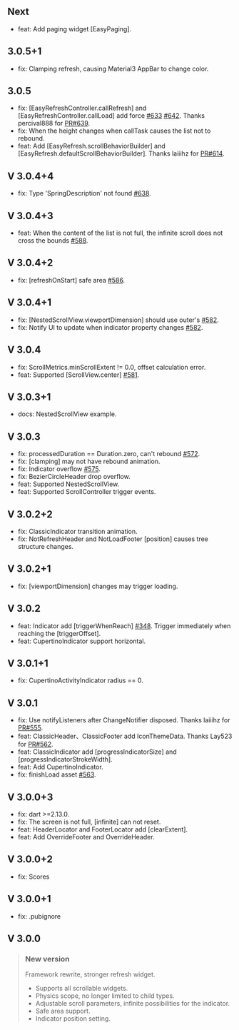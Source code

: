 ## Next
- feat: Add paging widget [EasyPaging].

## 3.0.5+1
- fix: Clamping refresh, causing Material3 AppBar to change color.

## 3.0.5
- fix: [EasyRefreshController.callRefresh] and [EasyRefreshController.callLoad] add force [#633](https://github.com/xuelongqy/flutter_easy_refresh/issues/633) [#642](https://github.com/xuelongqy/flutter_easy_refresh/issues/642). Thanks percival888 for [PR#639](https://github.com/xuelongqy/flutter_easy_refresh/issues/639).   
- fix: When the height changes when callTask causes the list not to rebound.   
- feat: Add [EasyRefresh.scrollBehaviorBuilder] and [EasyRefresh.defaultScrollBehaviorBuilder]. Thanks laiiihz for [PR#614](https://github.com/xuelongqy/flutter_easy_refresh/issues/614).   

## V 3.0.4+4
- fix: Type 'SpringDescription' not found [#638](https://github.com/xuelongqy/flutter_easy_refresh/issues/638).

## V 3.0.4+3
- feat: When the content of the list is not full, the infinite scroll does not cross the bounds [#588](https://github.com/xuelongqy/flutter_easy_refresh/issues/588).  

## V 3.0.4+2
- fix: [refreshOnStart] safe area [#586](https://github.com/xuelongqy/flutter_easy_refresh/issues/586).  

## V 3.0.4+1
- fix: [NestedScrollView.viewportDimension] should use outer's [#582](https://github.com/xuelongqy/flutter_easy_refresh/issues/582).  
- fix: Notify UI to update when indicator property changes [#582](https://github.com/xuelongqy/flutter_easy_refresh/issues/582).  

## V 3.0.4
- fix: ScrollMetrics.minScrollExtent != 0.0, offset calculation error.  
- feat: Supported [ScrollView.center] [#581](https://github.com/xuelongqy/flutter_easy_refresh/issues/581).  

## V 3.0.3+1
- docs: NestedScrollView example.   

## V 3.0.3
- fix: processedDuration == Duration.zero, can't rebound [#572](https://github.com/xuelongqy/flutter_easy_refresh/issues/572).   
- fix: [clamping] may not have rebound animation.   
- fix: Indicator overflow [#575](https://github.com/xuelongqy/flutter_easy_refresh/issues/575).  
- fix: BezierCircleHeader drop overflow.   
- feat: Supported NestedScrollView.  
- feat: Supported ScrollController trigger events.  

## V 3.0.2+2
- fix: ClassicIndicator transition animation.  
- fix: NotRefreshHeader and NotLoadFooter [position] causes tree structure changes.  

## V 3.0.2+1
- fix: [viewportDimension] changes may trigger loading.  

## V 3.0.2
- feat: Indicator add [triggerWhenReach] [#348](https://github.com/xuelongqy/flutter_easy_refresh/issues/348). Trigger immediately when reaching the [triggerOffset].  
- feat: CupertinoIndicator support horizontal.  

## V 3.0.1+1
- fix: CupertinoActivityIndicator radius == 0.  

## V 3.0.1
- fix: Use notifyListeners after ChangeNotifier disposed. Thanks laiiihz for [PR#555](https://github.com/xuelongqy/flutter_easy_refresh/issues/555).  
- feat: ClassicHeader、ClassicFooter add IconThemeData. Thanks Lay523 for [PR#562](https://github.com/xuelongqy/flutter_easy_refresh/issues/562).  
- feat: ClassicIndicator add [progressIndicatorSize] and [progressIndicatorStrokeWidth].  
- feat: Add CupertinoIndicator.  
- fix: finishLoad asset [#563](https://github.com/xuelongqy/flutter_easy_refresh/issues/563).

## V 3.0.0+3
- fix: dart >=2.13.0.  
- fix: The screen is not full, [infinite] can not reset.  
- feat: HeaderLocator and FooterLocator add [clearExtent].  
- feat: Add OverrideFooter and OverrideHeader.  

## V 3.0.0+2
- fix: Scores

## V 3.0.0+1
- fix: .pubignore

## V 3.0.0
> ### New version
> Framework rewrite, stronger refresh widget.  
> - Supports all scrollable widgets.  
> - Physics scope, no longer limited to child types.  
> - Adjustable scroll parameters, infinite possibilities for the indicator.  
> - Safe area support.  
> - Indicator position setting.  

